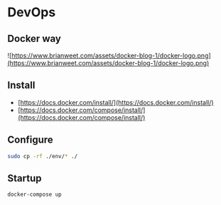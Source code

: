 # DevOps
## Docker way

![https://www.brianweet.com/assets/docker-blog-1/docker-logo.png](https://www.brianweet.com/assets/docker-blog-1/docker-logo.png)

## Install
- [https://docs.docker.com/install/](https://docs.docker.com/install/)
- [https://docs.docker.com/compose/install/](https://docs.docker.com/compose/install/)

## Configure
```bash
sudo cp -rf ./env/* ./
```

## Startup
```bash
docker-compose up
```